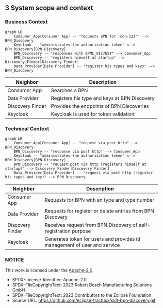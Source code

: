 ## 3 System scope and context

### Business Context

```mermaid
graph LR
    Consumer_App[Consumer App] -- "requests BPN for 'oen-123'" --> BPN_Discovery
    Keycloak -- "administrates the authorization token" <--> BPN_Discovery[BPN Discovery]
    BPN_Discovery -- "responses with BPML_0127EST" --> Consumer_App
    BPN_Discovery -- "registers himself at startup" --> Discovery_Finder[Discovery Finder]
    Data_Provider[Data Provider] -- "register his types and keys" --> BPN_Discovery
```

| Neighbor         | Description                                  |
|------------------|----------------------------------------------|
| Consumer App     | Searches a BPN                               |
| Data Provider    | Registers his type and keys at BPN Discovery |
| Discovery Finder | Provides the endpoints of BPN Discoveries    |
| Keycloak         | Keycloak is used for token validation        |


### Technical Context
```mermaid
graph LR
    Consumer_App[Consumer App] -- "request via post http" --> BPN_Discovery
    BPN_Discovery -- "response via post http" --> Consumer_App
    Keycloak -- "administrates the authorization token" <--> BPN_Discovery[BPN Discovery]
    BPN_Discovery -- "reuqest post via http (registers himself at startup)" --> Discovery_Finder[Discovery Finder]
    Data_Provider[Data Provider] -- "request via post http (register his types and key)" --> BPN_Discovery
```

| Neighbor         | Description                                                              |
|------------------|--------------------------------------------------------------------------|
| Consumer App     | Requests for BPN with an type and type number                            |
| Data Provider    | Requests for register or delete entries from BPN Discovery               |
| Discovery Finder | Receives request from BPN Discovery of self-registration purpose         |
| Keycloak         | Generates token for users and provides id management of user and service |


### NOTICE

This work is licensed under the [Apache-2.0](https://www.apache.org/licenses/LICENSE-2.0).

- SPDX-License-Identifier: Apache-2.0
- SPDX-FileCopyrightText: 2023 Robert Bosch Manufacturing Solutions GmbH
- SPDX-FileCopyrightText: 2023 Contributors to the Eclipse Foundation
- Source URL: https://github.com/eclipse-tractusx/sldt-bpn-discovery.git